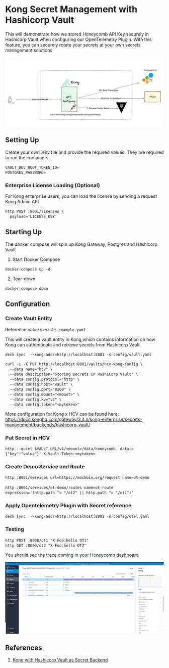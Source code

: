 # Kong Secret Management with Hashicorp Vault



This will demonstrate how we stored Honeycomb API Key securely in Hashicorp Vault when configuring our OpenTelemetry Plugin. With this feature, you can securely rotate your secrets at your own secrets management solutions

![otel](./assets/hcv-kong.png)

## Setting Up

Create your own .env file and provide the required values. They are required to run the containers.

```
VAULT_DEV_ROOT_TOKEN_ID=
POSTGRES_PASSWORD=
```

### Enterprise License Loading (Optional)

For Kong enterprise users, you can load the license by sending a request Kong Admin API

```
http POST :8001/licenses \
  payload='LICENSE_KEY'
```

## Starting Up

The docker compose will spin up Kong Gateway, Postgres and Hashicorp Vault

1. Start Docker Compose 
```
docker-compose up -d
```

2. Tear-down
```
docker-compose down
```


## Configuration 

### Create Vault Entity

Reference value in ```vault.example.yaml```

This will create a vault entity in Kong,which contains information on how Kong can authenticate and retrieve secrets from Hashicorp Vault.

```
deck sync  --kong-addr=http://localhost:8001 -s config/vault.yaml
```

```
curl -i -X PUT http://localhost:8001/vaults/hcv-kong-config \
  --data name="hcv" \
  --data description="Storing secrets in HashiCorp Vault" \
  --data config.protocol="http" \
  --data config.host="vault" \
  --data config.port="8200" \
  --data config.mount="<mount>" \
  --data config.kv="v2" \
  --data config.token="<mytoken>"
```

More configuration for Kong x HCV can be found here: https://docs.konghq.com/gateway/3.4.x/kong-enterprise/secrets-management/backends/hashicorp-vault/

### Put Secret in HCV

```
http --quiet $VAULT_URL/v1/<mount>/data/honeycomb 'data:={"key":"value"}' X-Vault-Token:<mytoken>
```

### Create Demo Service and Route

```
http :8001/services url=https://mockbin.org/request name=ot-demo

http :8001/services/ot-demo/routes name=ot-route expression='(http.path ^= "/ot2" || http.path ^= "/ot1")'
```


### Apply Opentelemetry Plugin with Secret reference

```
deck sync  --kong-addr=http://localhost:8001 -s config/otel.yaml
```

### Testing

```
http POST :8000/ot1 "X-Foo:hello OT1"
http GET :8000/ot2 "X-Foo:hello OT2"
```

You should see the trace coming in your Honeycomb dashboard

![dashboard](./assets/honeycomb.png)


## References

1. [Kong with Hashicorp Vault as Secret Backend](https://docs.konghq.com/gateway/latest/kong-enterprise/secrets-management/backends/hashicorp-vault/)
